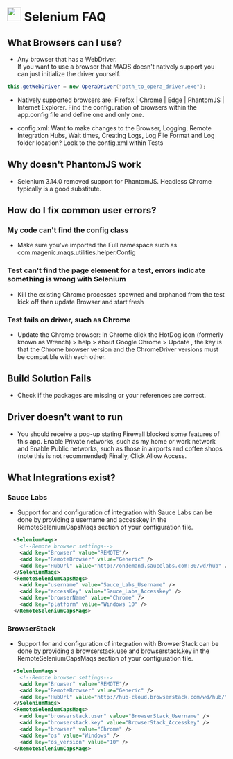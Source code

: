 # <img src="resources/MAQS.jpg" height="32" width="32"> Selenium FAQ

## What Browsers can I use?
- Any browser that has a WebDriver.  
If you want to use a browser that MAQS doesn't natively support you can just initialize the driver yourself.
```java
this.getWebDriver = new OperaDriver("path_to_opera_driver.exe");
```
- Natively supported browsers are:  Firefox | Chrome | Edge | PhantomJS | Internet Explorer. 
Find the configuration of browsers within the app.config file and define one and only one.

- config.xml: Want to make changes to the Browser, Logging, Remote Integration Hubs, Wait times, Creating Logs, Log File Format and Log folder location? Look to the config.xml within Tests

## Why doesn't PhantomJS work
- Selenium 3.14.0 removed support for PhantomJS. Headless Chrome typically is a good substitute. 

## How do I fix common user errors?

### My code can't find the config class  
- Make sure you've imported the Full namespace such as com.magenic.maqs.utilities.helper.Config
### Test can't find the page element for a test, errors indicate something is wrong with Selenium  
- Kill the existing Chrome processes spawned and orphaned from the test kick off then update Browser and start fresh
### Test fails on driver, such as Chrome  
- Update the Chrome browser: In Chrome click the HotDog icon (formerly known as Wrench) > help > about Google Chrome > Update , the key is that the Chrome browser version and the ChromeDriver versions must be compatible with each other.

## Build Solution Fails
- Check if the packages are missing or your references are correct. 

## Driver doesn't want to run
- You should receive a pop-up stating Firewall blocked some features of this app.  Enable Private networks, such as my home or work network and Enable Public networks, such as those in airports and coffee shops (note this is not recommended) Finally, Click Allow Access.

## What Integrations exist?

### Sauce Labs
- Support for and configuration of integration with Sauce Labs can be done by providing a username and accesskey in the RemoteSeleniumCapsMaqs section of your configuration file.
```xml
  <SeleniumMaqs>
    <!--Remote browser settings-->
    <add key="Browser" value="REMOTE"/>
    <add key="RemoteBrowser" value="Generic" />
    <add key="HubUrl" value="http://ondemand.saucelabs.com:80/wd/hub" />
  </SeleniumMaqs>
  <RemoteSeleniumCapsMaqs>
    <add key="username" value="Sauce_Labs_Username" />
    <add key="accessKey" value="Sauce_Labs_Accesskey" />
    <add key="browserName" value="Chrome" />
    <add key="platform" value="Windows 10" />
  </RemoteSeleniumCapsMaqs>
  ```

### BrowserStack
- Support for and configuration of integration with BrowserStack can be done by providing a browserstack.use and browserstack.key in the RemoteSeleniumCapsMaqs section of your configuration file.
```xml
  <SeleniumMaqs>
    <!--Remote browser settings-->
    <add key="Browser" value="REMOTE"/>
    <add key="RemoteBrowser" value="Generic" />
    <add key="HubUrl" value="http://hub-cloud.browserstack.com/wd/hub/" />
  </SeleniumMaqs>
  <RemoteSeleniumCapsMaqs>
    <add key="browserstack.user" value="BrowserStack_Username" />
    <add key="browserstack.key" value="BrowserStack_Accesskey" />
    <add key="browser" value="Chrome" />
    <add key="os" value="Windows" />
    <add key="os_version" value="10" />
  </RemoteSeleniumCapsMaqs>
  ```